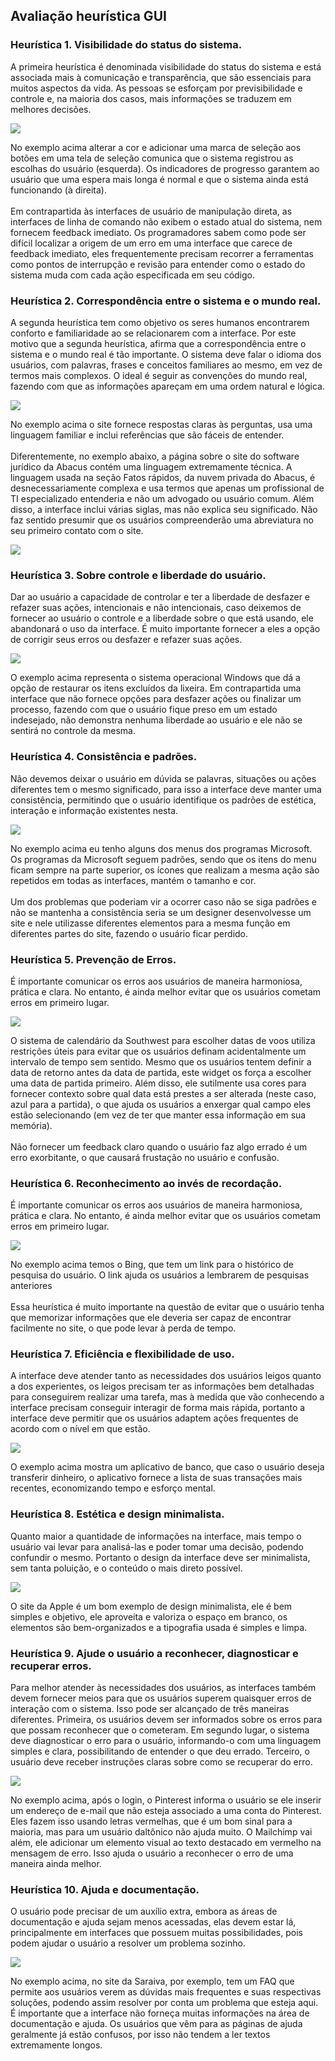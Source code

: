 <h2> Avaliação heurística GUI </h2>

<h3>Heurística 1. Visibilidade do status do sistema.</h3>

A primeira heurística é denominada visibilidade do status do sistema e está associada mais à comunicação e transparência, que são essenciais para muitos aspectos da vida. As pessoas se esforçam por previsibilidade e controle e, na maioria dos casos, mais informações se traduzem em melhores decisões.<br>

<img src = "Imagens/heuristica01bom.png"><br>

No exemplo acima alterar a cor e adicionar uma marca de seleção aos botões em uma tela de seleção comunica que o sistema registrou as escolhas do usuário (esquerda). Os indicadores de progresso garantem ao usuário que uma espera mais longa é normal e que o sistema ainda está funcionando (à direita).<br><br>
Em contrapartida às interfaces de usuário de manipulação direta, as interfaces de linha de comando não exibem o estado atual do sistema, nem fornecem feedback imediato. Os programadores sabem como pode ser difícil localizar a origem de um erro em uma interface que carece de feedback imediato, eles frequentemente precisam recorrer a ferramentas como pontos de interrupção e revisão para entender como o estado do sistema muda com cada ação especificada em seu código.

<h3>Heurística 2. Correspondência entre o sistema e o mundo real.</h3>

A segunda heurística tem como objetivo os seres humanos encontrarem conforto e familiaridade ao se relacionarem com a interface. Por este motivo que a segunda heurística, afirma que a correspondência entre o sistema e o mundo real é tão importante. O sistema deve falar o idioma dos usuários, com palavras, frases e conceitos familiares ao mesmo, em vez de termos mais complexos. O ideal é seguir as convenções do mundo real, fazendo com que as informações apareçam em uma ordem natural e lógica.<br>

<img src = "Imagens/heuristica02bom.png"><br>

No exemplo acima o site fornece respostas claras às perguntas, usa uma linguagem familiar e inclui referências que são fáceis de entender.<br><br>
Diferentemente, no exemplo abaixo, a página sobre o site do software jurídico da Abacus contém uma linguagem extremamente técnica. A linguagem usada na seção Fatos rápidos, da nuvem privada do Abacus, é desnecessariamente complexa e usa termos que apenas um profissional de TI especializado entenderia e não um advogado ou usuário comum. Além disso, a interface inclui várias siglas, mas não explica seu significado. Não faz sentido presumir que os usuários compreenderão uma abreviatura no seu primeiro contato com o site.

<img src = "Imagens/heuristica02ruim.png">

<h3>Heurística 3. Sobre controle e liberdade do usuário.</h3>

Dar ao usuário a capacidade de controlar e ter a liberdade de desfazer e refazer suas ações, intencionais e não intencionais, caso deixemos de fornecer ao usuário o controle e a liberdade sobre o que está usando, ele abandonará o uso da interface. É muito importante fornecer a eles a opção de corrigir seus erros ou desfazer e refazer suas ações.<br>

<img src = "Imagens/heuristica03bom.png"><br>

O exemplo acima representa o sistema operacional Windows que dá a opção de restaurar os itens excluídos da lixeira.
Em contrapartida uma interface que não fornece opções para desfazer ações ou finalizar um processo, fazendo com que o usuário fique preso em um estado indesejado, não demonstra nenhuma liberdade ao usuário e ele não se sentirá no controle da mesma.

<h3>Heurística 4. Consistência e padrões.</h3>

Não devemos deixar o usuário em dúvida se palavras, situações ou ações diferentes tem o mesmo significado, para isso a interface deve manter uma consistência, permitindo que o usuário identifique os padrões de estética, interação e informação existentes nesta.<br>

<img src = "Imagens/heuristica04bom.png"><br>

No exemplo acima eu tenho alguns dos menus dos programas Microsoft. Os programas da Microsoft seguem padrões, sendo que os itens do menu ficam sempre na parte superior, os ícones que realizam a mesma ação são repetidos em todas as interfaces, mantém o tamanho e cor.<br><br>
Um dos problemas que poderiam vir a ocorrer caso não se siga padrões e não se mantenha a consistência seria se um designer desenvolvesse um site e nele utilizasse diferentes elementos para a mesma função em diferentes partes do site, fazendo o usuário ficar perdido.

<h3>Heurística 5. Prevenção de Erros.</h3>

É importante comunicar os erros aos usuários de maneira harmoniosa, prática e clara. No entanto, é ainda melhor evitar que os usuários cometam erros em primeiro lugar.<br>

<img src = "Imagens/heuristica05bom.png"><br>

O sistema de calendário da Southwest para escolher datas de voos utiliza restrições úteis para evitar que os usuários definam acidentalmente um intervalo de tempo sem sentido. Mesmo que os usuários tentem definir a data de retorno antes da data de partida, este widget os força a escolher uma data de partida primeiro. Além disso, ele sutilmente usa cores para fornecer contexto sobre qual data está prestes a ser alterada (neste caso, azul para a partida), o que ajuda os usuários a enxergar qual campo eles estão selecionando (em vez de ter que manter essa informação em sua memória).<br><br>
Não fornecer um feedback claro quando o usuário faz algo errado é um erro exorbitante, o que causará frustação no usuário e confusão.

<h3>Heurística 6. Reconhecimento ao invés de recordação.</h3>

É importante comunicar os erros aos usuários de maneira harmoniosa, prática e clara. No entanto, é ainda melhor evitar que os usuários cometam erros em primeiro lugar.<br>

<img src = "Imagens/heuristica06bom.png"><br>

No exemplo acima temos o Bing, que tem um link para o histórico de pesquisa do usuário. O link ajuda os usuários a lembrarem de pesquisas anteriores <br><br>
Essa heurística é muito importante na questão de evitar que o usuário tenha que memorizar informações que ele deveria ser capaz de encontrar facilmente no site, o que pode levar à perda de tempo.

<h3>Heurística 7. Eficiência e flexibilidade de uso.</h3>

A interface deve atender tanto as necessidades dos usuários leigos quanto a dos experientes, os leigos precisam ter as informações bem detalhadas para conseguirem realizar uma tarefa, mas à medida que vão conhecendo a interface precisam conseguir interagir de forma mais rápida, portanto a interface deve permitir que os usuários adaptem ações frequentes de acordo com o nível em que estão.<br>

<img src = "Imagens/heuristica07bom.png"><br>

O exemplo acima mostra um aplicativo de banco, que caso o usuário deseja transferir dinheiro, o aplicativo fornece a lista de suas transações mais recentes, economizando tempo e esforço mental.

<h3>Heurística 8. Estética e design minimalista.</h3>

Quanto maior a quantidade de informações na interface, mais tempo o usuário vai levar para analisá-las e poder tomar uma decisão, podendo confundir o mesmo. Portanto o design da interface deve ser minimalista, sem tanta poluição, e o conteúdo o mais direto possível.<br>

<img src = "Imagens/heuristica08bom.png"><br>

O site da Apple é um bom exemplo de design minimalista, ele é bem simples e objetivo, ele aproveita e valoriza o espaço em branco, os elementos são bem-organizados e a tipografia usada é simples e limpa.

<h3>Heurística 9. Ajude o usuário a reconhecer, diagnosticar e recuperar erros.</h3>

Para melhor atender às necessidades dos usuários, as interfaces também devem fornecer meios para que os usuários superem quaisquer erros de interação com o sistema. Isso pode ser alcançado de três maneiras diferentes. Primeira, os usuários devem ser informados sobre os erros para que possam reconhecer que o cometeram. Em segundo lugar, o sistema deve diagnosticar o erro para o usuário, informando-o com uma linguagem simples e clara, possibilitando de entender o que deu errado. Terceiro, o usuário deve receber instruções claras sobre como se recuperar do erro.<br>

<img src = "Imagens/heuristica09bom.png"><br>

No exemplo acima, após o login, o Pinterest informa o usuário se ele inserir um endereço de e-mail que não esteja associado a uma conta do Pinterest. Eles fazem isso usando letras vermelhas, que é um bom sinal para a maioria, mas para um usuário daltônico não ajuda muito. O Mailchimp vai além, ele adicionar um elemento visual ao texto destacado em vermelho na mensagem de erro. Isso ajuda o usuário a reconhecer o erro de uma maneira ainda melhor.

<h3>Heurística 10. Ajuda e documentação.</h3>

O usuário pode precisar de um auxílio extra, embora as áreas de documentação e ajuda sejam menos acessadas, elas devem estar lá, principalmente em interfaces que possuem muitas possibilidades, pois podem ajudar o usuário a resolver um problema sozinho.<br>  

<img src = "Imagens/heuristica10bom.png"><br>

No exemplo acima, no site da Saraiva, por exemplo, tem um FAQ que permite aos usuários verem as dúvidas mais frequentes e suas respectivas soluções, podendo assim resolver por conta um problema que esteja aqui.
É importante que a interface não forneça muitas informações na área de documentação e ajuda. Os usuários que vêm para as páginas de ajuda geralmente já estão confusos, por isso não tendem a ler textos extremamente longos.
